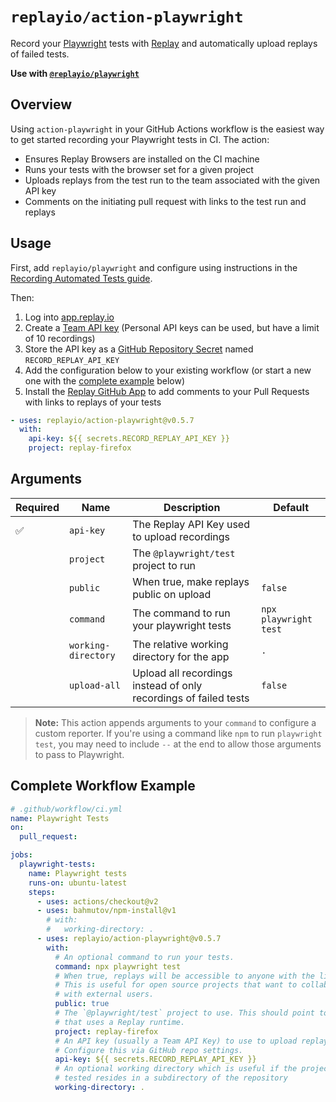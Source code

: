 # `replayio/action-playwright`

Record your [Playwright](https://playwright.dev) tests with [Replay](https://replay.io) and automatically upload replays of failed tests.

**Use with [`@replayio/playwright`](https://github.com/replayio/replay-cli/tree/main/packages/playwright)**

## Overview

Using `action-playwright` in your GitHub Actions workflow is the easiest way to get started recording your Playwright tests in CI.
The action:

* Ensures Replay Browsers are installed on the CI machine
* Runs your tests with the browser set for a given project
* Uploads replays from the test run to the team associated with the given API key
* Comments on the initiating pull request with links to the test run and replays


## Usage

First, add `replayio/playwright` and configure using instructions in the [Recording Automated Tests guide](https://docs.replay.io/docs/configuring-playwright-f044b4af24234394937f98bebb59dfba).

Then: 

1. Log into [app.replay.io](https://app.replay.io)
2. Create a [Team API key](https://docs.replay.io/docs/setting-up-a-team-f5bd9ee853814d6f84e23fb535066199#4913df9eb7384a94a23ccbf335189370) (Personal API keys can be used, but have a limit of 10 recordings)
3. Store the API key as a [GitHub Repository Secret](https://docs.github.com/en/actions/security-guides/encrypted-secrets#creating-encrypted-secrets-for-a-repository) named `RECORD_REPLAY_API_KEY`
4. Add the configuration below to your existing workflow (or start a new one with the [complete example](#complete-workflow-example) below)
5. Install the [Replay GitHub App](https://github.com/apps/replay-io) to add comments to your Pull Requests with links to replays of your tests

```yaml
- uses: replayio/action-playwright@v0.5.7
  with:
    api-key: ${{ secrets.RECORD_REPLAY_API_KEY }}
    project: replay-firefox
```

## Arguments

Required | Name | Description | Default
-------- | ---- | ----------- | -------
:white_check_mark: | `api-key` | The Replay API Key used to upload recordings
&nbsp; | `project` | The `@playwright/test` project to run
&nbsp; | `public` | When true, make replays public on upload | `false`
&nbsp; | `command` | The command to run your playwright tests | `npx playwright test`
&nbsp; | `working-directory` | The relative working directory for the app | `.`
&nbsp; | `upload-all` | Upload all recordings instead of only recordings of failed tests | `false`


> **Note:** This action appends arguments to your `command` to configure a
> custom reporter. If you're using a command like `npm` to run `playwright
> test`, you may need to include `--` at the end to allow those arguments to
> pass to Playwright.

## Complete Workflow Example
        
```yaml
# .github/workflow/ci.yml
name: Playwright Tests
on:
  pull_request:

jobs:
  playwright-tests:
    name: Playwright tests
    runs-on: ubuntu-latest
    steps:
      - uses: actions/checkout@v2
      - uses: bahmutov/npm-install@v1
        # with:
        #   working-directory: .
      - uses: replayio/action-playwright@v0.5.7
        with:
          # An optional command to run your tests.
          command: npx playwright test
          # When true, replays will be accessible to anyone with the link.
          # This is useful for open source projects that want to collaborate
          # with external users.
          public: true
          # The `@playwright/test` project to use. This should point to a project
          # that uses a Replay runtime.
          project: replay-firefox
          # An API key (usually a Team API Key) to use to upload replays.
          # Configure this via GitHub repo settings.
          api-key: ${{ secrets.RECORD_REPLAY_API_KEY }}
          # An optional working directory which is useful if the project being
          # tested resides in a subdirectory of the repository
          working-directory: .
```

